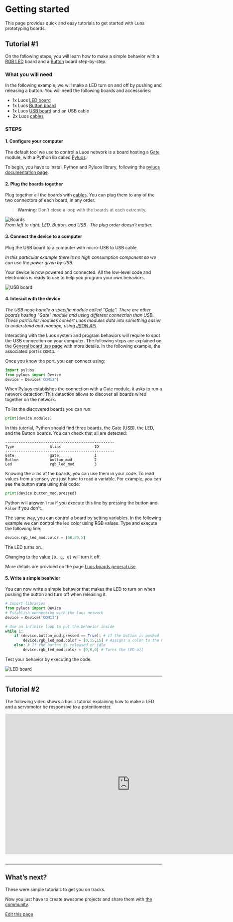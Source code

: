 # Getting started

This page provides quick and easy tutorials to get started with Luos prototyping boards.

## Tutorial \#1
On the following steps, you will learn how to make a simple behavior with a [RGB LED](/_pages/prototyping_boards/boards_list/rgbled.md) board and a [Button](/_pages/prototyping_boards/boards_list/button.md) board step-by-step.

### What you will need
In the following example, we will make a LED turn on and off by pushing and releasing a button. You will need the following boards and accessories:

* 1x Luos [LED board]({{boards_path}}/rgbled.md)
* 1x Luos [Button board]({{boards_path}}/button.md)
* 1x Luos [USB board]({{boards_path}}/usb.md) and an USB cable
* 2x Luos [cables]({{boards_path}}/cables.md)

### STEPS

#### 1. Configure your computer
The default tool we use to control a Luos network is a board hosting a [Gate](/_pages/high/modules_list/gate.md) module, with a Python lib called [Pyluos](/_pages/high/pyluos.md).

To begin, you have to install Python and Pyluos library, following the [pyluos documentation page](/_pages/high/pyluos.html).

#### 2. Plug the boards together
Plug together all the boards with [cables](/_pages/prototyping_boards/boards_list/cables.md). You can plug them to any of the two connectors of each board, in any order.

> **Warning:** Don't close a loop with the boards at each extremity.


![Boards](/_assets/img/quickstart-1.png)<br />
*From left to right: LED, Button, and USB . The plug order doesn’t matter.*

#### 3. Connect the device to a computer
Plug the USB board to a computer with micro-USB to USB cable.

*In this particular example there is no high consumption component so we can use the power given by USB.*

Your device is now powered and connected. All the low-level code and electronics is ready to use to help you program your own behaviors.

![USB board](/_assets/img/quickstart-2.png)<br />

#### 4. Interact with the device
*The USB node handle a specific module called "[Gate](/_pages/high/modules_list/gate.md)". There are other boards hosting "Gate" module and using different connection than USB. These particular modules convert Luos modules data into something easier to understand and manage, using [JSON API](/_pages/high/json-api.md).*

Interacting with the Luos system and program behaviors will require to spot the USB connection on your computer. The following steps are explained on the [General board use page](/_pages/prototyping_boards/electronic-use.md) with more details. In the following example, the associated port is `COM13`.

Once you know the port, you can connect using:

```python
import pyluos
from pyluos import Device
device = Device('COM13')
```
When Pyluos establishes the connection with a Gate module, it asks to run a network detection. This detection allows to discover all boards wired together on the network.

To list the discovered boards you can run:

```python
print(device.modules)
```

In this tutorial, Python should find three boards, the Gate (USB), the LED, and the Button boards. You can check that all are detected:

```AsciiDoc
-------------------------------------------------
Type                Alias               ID
-------------------------------------------------
Gate                gate                1
Button              button_mod          2
Led                 rgb_led_mod         3
```

Knowing the alias of the boards, you can use them in your code.
To read values from a sensor, you just have to read a variable. For example, you can see the button state using this code:

```python
print(device.button_mod.pressed)
```

Python will answer `True` if you execute this line by pressing the button and `False` if you don't.

The same way, you can control a board by setting variables.
In the following example we can control the led color using RGB values. Type and execute the following line:

```python
device.rgb_led_mod.color = [50,80,5]
```

The LED turns on.

Changing to the value `[0, 0, 0]` will turn it off.

More details are provided on the page <a href="/_pages/prototyping_boards/electronic-use.md">Luos boards general use</a>.

#### 5. Write a simple beahvior
You can now write a simple behavior that makes the LED to turn on when pushing the button and turn off when releasing it.

```python
# Import libraries
from pyluos import Device
# Establish connection with the luos network
device = Device('COM13')

# Use an infinite loop to put the behavior inside
while 1:
    if (device.button_mod.pressed == True): # if the button is pushed
        device.rgb_led_mod.color = [0,15,15] # Assigns a color to the LED
    else: # If the button is released or idle
        device.rgb_led_mod.color = [0,0,0] # Turns the LED off
```

Test your behavior by executing the code.

![LED board](/_assets/img/quickstart-3.png)

---
## Tutorial \#2
The following video shows a basic tutorial explaining how to make a LED and a servomotor be responsive to a potentiometer.

<iframe width="800" height="450" src="https://www.youtube.com/embed/ula16zdZgDk?feature=oembed" frameborder="0" allow="accelerometer; autoplay; encrypted-media; gyroscope; picture-in-picture" allowfullscreen></iframe><br /><br />


---
## What’s next?
These were simple tutorials to get you on tracks.

Now you just have to create awesome projects and share them with <a href="https://community.luos.io" target="_blank">the community</a>.

<div class="cust_edit_page"><a href="https://{{gh_path}}/_pages/prototyping_boards/quick-start.md">Edit this page</a></div>
